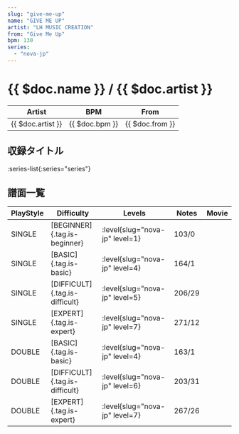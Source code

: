 ```yaml
---
slug: "give-me-up"
name: "GIVE ME UP"
artist: "LH MUSIC CREATION"
from: "Give Me Up"
bpm: 130
series:
  - "nova-jp"
---
```


# {{ $doc.name }} / {{ $doc.artist }}

|Artist|BPM|From|
|------|---|----|
|{{ $doc.artist }}|{{ $doc.bpm }}|{{ $doc.from }}|

## 収録タイトル

:series-list{:series="series"}

## 譜面一覧

|PlayStyle|Difficulty|Levels|Notes|Movie|
|---------|----------|------|-----|-----|
|SINGLE|[BEGINNER]{.tag.is-beginner}|:level{slug="nova-jp" level=1}|103/0||
|SINGLE|[BASIC]{.tag.is-basic}|:level{slug="nova-jp" level=4}|164/1||
|SINGLE|[DIFFICULT]{.tag.is-difficult}|:level{slug="nova-jp" level=5}|206/29||
|SINGLE|[EXPERT]{.tag.is-expert}|:level{slug="nova-jp" level=7}|271/12||
|DOUBLE|[BASIC]{.tag.is-basic}|:level{slug="nova-jp" level=4}|163/1||
|DOUBLE|[DIFFICULT]{.tag.is-difficult}|:level{slug="nova-jp" level=6}|203/31||
|DOUBLE|[EXPERT]{.tag.is-expert}|:level{slug="nova-jp" level=7}|267/26||
